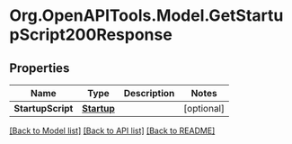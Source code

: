 # Org.OpenAPITools.Model.GetStartupScript200Response

## Properties

Name | Type | Description | Notes
------------ | ------------- | ------------- | -------------
**StartupScript** | [**Startup**](Startup.md) |  | [optional] 

[[Back to Model list]](../README.md#documentation-for-models) [[Back to API list]](../README.md#documentation-for-api-endpoints) [[Back to README]](../README.md)

